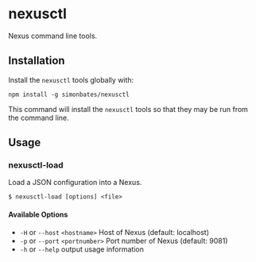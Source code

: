 # nexusctl

Nexus command line tools.

## Installation

Install the `nexusctl` tools globally with:

```
npm install -g simonbates/nexusctl
```

This command will install the `nexusctl` tools so that they may be run from the command line.

## Usage

### nexusctl-load

Load a JSON configuration into a Nexus.

```
$ nexusctl-load [options] <file>
```

#### Available Options

- `-H` or `--host` `<hostname>` Host of Nexus (default: localhost)
- `-p` or `--port` `<portnumber>` Port number of Nexus (default: 9081)
- `-h` or `--help` output usage information
